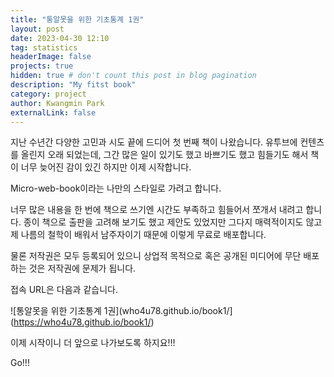 ```yaml
---
title: "통알못을 위한 기초통계 1권"
layout: post
date: 2023-04-30 12:10
tag: statistics
headerImage: false
projects: true
hidden: true # don't count this post in blog pagination
description: "My fitst book"
category: project
author: Kwangmin Park
externalLink: false
---
```


지난 수년간 다양한 고민과 시도 끝에 드디어 첫 번째 책이 나왔습니다. 유투브에 컨텐츠를 올린지 오래 되었는데, 그간 많은 일이 있기도 했고 바쁘기도 했고 힘들기도 해서 책이 너무 늦어진 감이 있긴 하지만 이제 시작합니다. 

Micro-web-book이라는 나만의 스타일로 가려고 합니다.

너무 많은 내용을 한 번에 책으로 쓰기엔 시간도 부족하고 힘들어서 쪼개서 내려고 합니다. 종이 책으로 출판을 고려해 보기도 했고 제안도 있었지만 그다지 매력적이지도 않고 제 나름의 철학이 배워서 남주자이기 때문에 이렇게 무료로 배포합니다. 

물론 저작권은 모두 등록되어 있으니 상업적 목적으로 혹은 공개된 미디어에 무단 배포하는 것은 저작권에 문제가 됩니다.

접속 URL은 다음과 같습니다.

![통알못을 위한 기초통계 1권](who4u78.github.io/book1/](https://who4u78.github.io/book1/)

이제 시작이니 더 앞으로 나가보도록 하지요!!!

Go!!!
